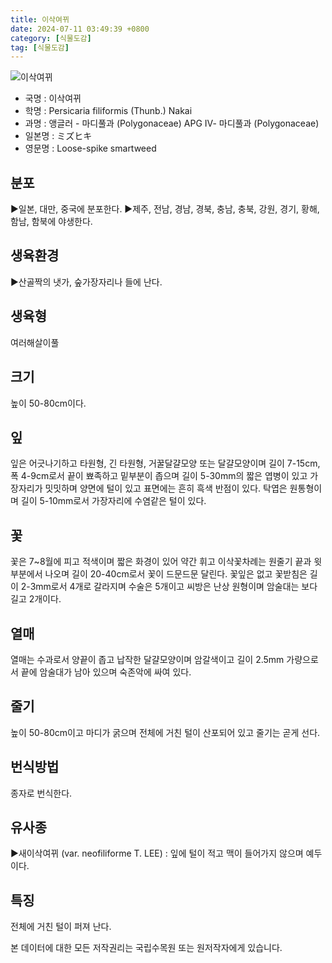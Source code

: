 ```yaml
---
title: 이삭여뀌
date: 2024-07-11 03:49:39 +0800
category: [식물도감]
tag: [식물도감]
---
```




![이삭여뀌](/fileUpload/plants/basic/Polygonaceae/Persicaria/1253/1_th2.JPG)
- 국명 : 이삭여뀌
- 학명 : Persicaria filiformis (Thunb.) Nakai
- 과명 : 앵글러 - 마디풀과 (Polygonaceae) APG Ⅳ- 마디풀과 (Polygonaceae)
- 일본명 : ミズヒキ
- 영문명 : Loose-spike smartweed


## 분포
▶일본, 대만, 중국에 분포한다.▶제주, 전남, 경남, 경북, 충남, 충북, 강원, 경기, 황해, 함남, 함북에 야생한다.
## 생육환경
▶산골짝의 냇가, 숲가장자리나 들에 난다.
## 생육형
여러해살이풀
## 크기
높이 50-80cm이다.
## 잎
잎은 어긋나기하고 타원형, 긴 타원형, 거꿀달걀모양 또는 달걀모양이며 길이 7-15cm, 폭 4-9cm로서 끝이 뾰족하고 밑부분이 좁으며 길이 5-30mm의 짧은 엽병이 있고 가장자리가 밋밋하며 양면에 털이 있고 표면에는 흔히 흑색 반점이 있다. 탁엽은 원통형이며 길이 5-10mm로서 가장자리에 수염같은 털이 있다.
## 꽃
꽃은 7~8월에 피고 적색이며 짧은 화경이 있어 약간 휘고 이삭꽃차례는 원줄기 끝과 윗부분에서 나오며 길이 20-40cm로서 꽃이 드문드문 달린다. 꽃잎은 없고 꽃받침은 길이 2-3mm로서 4개로 갈라지며 수술은 5개이고 씨방은 난상 원형이며 암술대는 보다 길고 2개이다.
## 열매
열매는 수과로서 양끝이 좁고 납작한 달걀모양이며 암갈색이고 길이 2.5mm 가량으로서 끝에 암술대가 남아 있으며 숙존악에 싸여 있다.
## 줄기
높이 50-80cm이고 마디가 굵으며 전체에 거친 털이 산포되어 있고 줄기는 곧게 선다.
## 번식방법
종자로 번식한다.
## 유사종
▶새이삭여뀌 (var. neofiliforme T. LEE) : 잎에 털이 적고 맥이 들어가지 않으며 예두이다.
## 특징
전체에 거친 털이 퍼져 난다.






본 데이터에 대한 모든 저작권리는 국립수목원 또는 원저작자에게 있습니다.
